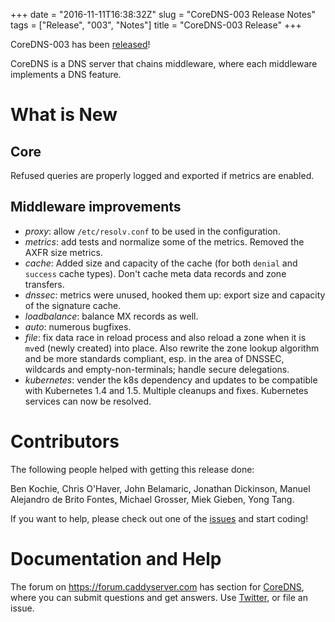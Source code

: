 +++
date = "2016-11-11T16:38:32Z"
slug = "CoreDNS-003 Release Notes"
tags = ["Release", "003", "Notes"]
title = "CoreDNS-003 Release"
+++

CoreDNS-003 has been [released](https://github.com/miekg/coredns/releases)!

CoreDNS is a DNS server that chains middleware, where each middleware implements a DNS feature.

# What is New

## Core

Refused queries are properly logged and exported if metrics are enabled.

## Middleware improvements

* *proxy*: allow  `/etc/resolv.conf` to be used in the configuration.
* *metrics*: add tests and normalize some of the metrics. Removed the AXFR size metrics.
* *cache*: Added size and capacity of the cache (for both `denial` and `success` cache types).
  Don't cache meta data records and zone transfers.
* *dnssec*: metrics were unused, hooked them up: export size and capacity of the signature cache.
* *loadbalance*: balance MX records as well.
* *auto*: numerous bugfixes.
* *file*: fix data race in reload process and also reload a zone when it is `mv`ed (newly created) into place.
  Also rewrite the zone lookup algorithm and be more standards compliant, esp. in the area of DNSSEC, wildcards and empty-non-terminals; handle secure delegations.
* *kubernetes*: vender the k8s dependency and updates to be compatible with Kubernetes 1.4 and 1.5.
   Multiple cleanups and fixes. Kubernetes services can now be resolved.

# Contributors

The following people helped with getting this release done:

Ben Kochie,
Chris O'Haver,
John Belamaric,
Jonathan Dickinson,
Manuel Alejandro de Brito Fontes,
Michael Grosser,
Miek Gieben,
Yong Tang.

If you want to help, please check out one of the [issues](https://github.com/miekg/coredns/issues/)
and start coding!

# Documentation and Help

The forum on <https://forum.caddyserver.com> has section for
[CoreDNS](https://forum.caddyserver.com/c/coredns), where you can submit questions and get answers.
Use [Twitter](https://twitter.com/corednsio), or file an issue.
